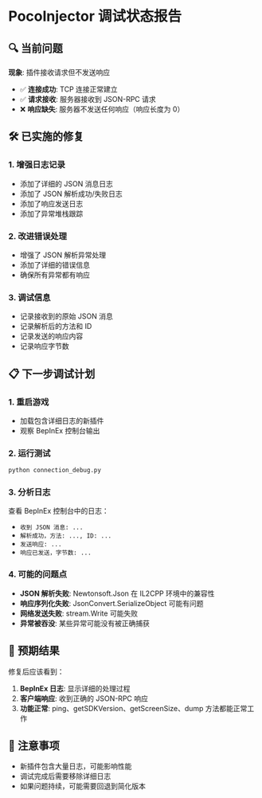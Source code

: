 # PocoInjector 调试状态报告

## 🔍 当前问题

**现象**: 插件接收请求但不发送响应
- ✅ **连接成功**: TCP 连接正常建立
- ✅ **请求接收**: 服务器接收到 JSON-RPC 请求
- ❌ **响应缺失**: 服务器不发送任何响应（响应长度为 0）

## 🛠️ 已实施的修复

### 1. 增强日志记录
- 添加了详细的 JSON 消息日志
- 添加了 JSON 解析成功/失败日志
- 添加了响应发送日志
- 添加了异常堆栈跟踪

### 2. 改进错误处理
- 增强了 JSON 解析异常处理
- 添加了详细的错误信息
- 确保所有异常都有响应

### 3. 调试信息
- 记录接收到的原始 JSON 消息
- 记录解析后的方法和 ID
- 记录发送的响应内容
- 记录响应字节数

## 📋 下一步调试计划

### 1. 重启游戏
- 加载包含详细日志的新插件
- 观察 BepInEx 控制台输出

### 2. 运行测试
```bash
python connection_debug.py
```

### 3. 分析日志
查看 BepInEx 控制台中的日志：
- `收到 JSON 消息: ...`
- `解析成功，方法: ..., ID: ...`
- `发送响应: ...`
- `响应已发送，字节数: ...`

### 4. 可能的问题点
- **JSON 解析失败**: Newtonsoft.Json 在 IL2CPP 环境中的兼容性
- **响应序列化失败**: JsonConvert.SerializeObject 可能有问题
- **网络发送失败**: stream.Write 可能失败
- **异常被吞没**: 某些异常可能没有被正确捕获

## 🎯 预期结果

修复后应该看到：
1. **BepInEx 日志**: 显示详细的处理过程
2. **客户端响应**: 收到正确的 JSON-RPC 响应
3. **功能正常**: ping、getSDKVersion、getScreenSize、dump 方法都能正常工作

## 📝 注意事项

- 新插件包含大量日志，可能影响性能
- 调试完成后需要移除详细日志
- 如果问题持续，可能需要回退到简化版本
